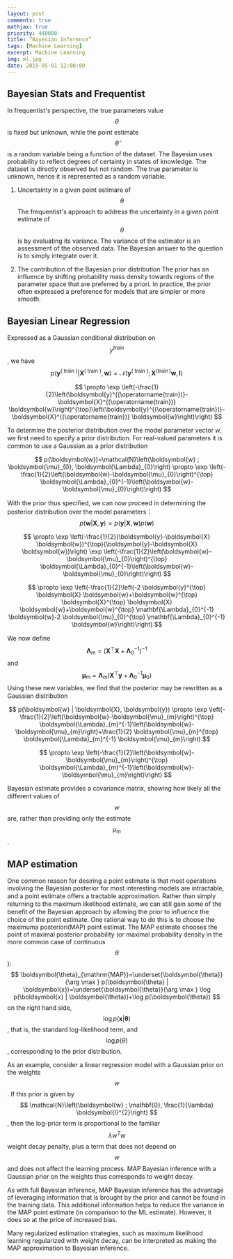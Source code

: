 ```yaml
---
layout: post
comments: true
mathjax: true
priority: 440000
title: “Bayesian Inference”
tags: [Machine Learning]
excerpt: Machine Learning
img: ml.jpg
date: 2019-05-01 12:00:00
---
```

## Bayesian Stats and Frequentist
In frequentist's perspective, the true parameters value $$\theta$$ is fixed but unknown, while the point estimate $$\hat{\theta}$$ is a random variable being a function of the dataset. The Bayesian uses probability to reflect degrees of certainty in states of knowledge. The dataset is directly observed but not random. The true parameter is unknown, hence it is represented as a random variable.

1. Uncertainty in a given point estimare of $$\theta$$
The frequentist's approach to address the uncertainty in a given point estimate of $$\theta$$ is by evaluating its variance. The variance of the estimator is an assessment of the observed data. The Bayesian answer to the question is to simply integrate over it.

2. The contribution of the Bayesian prior distribution
The prior has an influence by shifting probability mass density towards regions of the parameter space that are preferred by a priori. In practice, the prior often expressed a preference for models that are simpler or more smooth.

## Bayesian Linear Regression
Expressed as a Gaussian conditional distribution on $$y^{train}$$, we have
$$
p\left(\boldsymbol{y}^{(\text { train })} | \boldsymbol{X}^{(\text { train })}, \boldsymbol{w}\right)=\mathcal{N}\left(\boldsymbol{y}^{(\text { train })} ; \boldsymbol{X}^{(\operatorname{train})} \boldsymbol{w}, \boldsymbol{I}\right)
$$

$$
\propto \exp \left(-\frac{1}{2}\left(\boldsymbol{y}^{(\operatorname{train})}-\boldsymbol{X}^{(\operatorname{train})} \boldsymbol{w}\right)^{\top}\left(\boldsymbol{y}^{(\operatorname{train})}-\boldsymbol{X}^{(\operatorname{train})} \boldsymbol{w}\right)\right)
$$

To determine the posterior distribution over the model parameter vector $w$, we ﬁrst need to specify a prior distribution. For real-valued parameters it is common to use a Gaussian as a prior distribution

$$
p(\boldsymbol{w})=\mathcal{N}\left(\boldsymbol{w} ; \boldsymbol{\mu}_{0}, \boldsymbol{\Lambda}_{0}\right) \propto \exp \left(-\frac{1}{2}\left(\boldsymbol{w}-\boldsymbol{\mu}_{0}\right)^{\top} \boldsymbol{\Lambda}_{0}^{-1}\left(\boldsymbol{w}-\boldsymbol{\mu}_{0}\right)\right)
$$


With the prior thus speciﬁed, we can now proceed in determining the posterior distribution over the model parameters：
$$p(\boldsymbol{w} | \boldsymbol{X}, \boldsymbol{y}) \propto p(\boldsymbol{y} | \boldsymbol{X}, \boldsymbol{w}) p(\boldsymbol{w})$$

$$
\propto \exp \left(-\frac{1}{2}(\boldsymbol{y}-\boldsymbol{X} \boldsymbol{w})^{\top}(\boldsymbol{y}-\boldsymbol{X} \boldsymbol{w})\right) \exp \left(-\frac{1}{2}\left(\boldsymbol{w}-\boldsymbol{\mu}_{0}\right)^{\top} \boldsymbol{\Lambda}_{0}^{-1}\left(\boldsymbol{w}-\boldsymbol{\mu}_{0}\right)\right)
$$

$$
\propto \exp \left(-\frac{1}{2}\left(-2 \boldsymbol{y}^{\top} \boldsymbol{X} \boldsymbol{w}+\boldsymbol{w}^{\top} \boldsymbol{X}^{\top} \boldsymbol{X} \boldsymbol{w}+\boldsymbol{w}^{\top} \mathbf{\Lambda}_{0}^{-1} \boldsymbol{w}-2 \boldsymbol{\mu}_{0}^{\top} \mathbf{\Lambda}_{0}^{-1} \boldsymbol{w}\right)\right)
$$

We now deﬁne $$
\boldsymbol{\Lambda}_{m}=\left(\boldsymbol{X}^{\top} \boldsymbol{X}+\mathbf{\Lambda}_{0}^{-1}\right)^{-1}
$$ and $$
\boldsymbol{\mu}_{m}=\boldsymbol{\Lambda}_{m}\left(\boldsymbol{X}^{\top} \boldsymbol{y}+\mathbf{\Lambda}_{0}^{-1} \boldsymbol{\mu}_{0}\right)
$$
Using these new variables, we ﬁnd that the posterior may be rewritten as a Gaussian distribution

$$
p(\boldsymbol{w} | \boldsymbol{X}, \boldsymbol{y}) \propto \exp \left(-\frac{1}{2}\left(\boldsymbol{w}-\boldsymbol{\mu}_{m}\right)^{\top} \boldsymbol{\Lambda}_{m}^{-1}\left(\boldsymbol{w}-\boldsymbol{\mu}_{m}\right)+\frac{1}{2} \boldsymbol{\mu}_{m}^{\top} \boldsymbol{\Lambda}_{m}^{-1} \boldsymbol{\mu}_{m}\right)
$$

$$
\propto \exp \left(-\frac{1}{2}\left(\boldsymbol{w}-\boldsymbol{\mu}_{m}\right)^{\top} \boldsymbol{\Lambda}_{m}^{-1}\left(\boldsymbol{w}-\boldsymbol{\mu}_{m}\right)\right)
$$

Bayesian estimate provides a covariance matrix, showing how likely all the diﬀerent values of $$w$$ are, rather than providing only the estimate $$\mu_{m}$$.

## MAP estimation
One common reason for desiring a point estimate is that most operations involving the Bayesian posterior for most interesting models are intractable, and a point estimate oﬀers a tractable approximation. Rather than simply returning to the maximum likelihood estimate, we can still gain some of the beneﬁt of the Bayesian approach by allowing the prior to inﬂuence the choice of the point estimate.
One rational way to do this is to choose the maximuma posteriori(MAP) point estimat. The MAP estimate chooses the point of maximal posterior probability (or maximal probability density in the more common case of continuous $$θ$$):
$$
\boldsymbol{\theta}_{\mathrm{MAP}}=\underset{\boldsymbol{\theta}}{\arg \max } p(\boldsymbol{\theta} | \boldsymbol{x})=\underset{\boldsymbol{\theta}}{\arg \max } \log p(\boldsymbol{x} | \boldsymbol{\theta})+\log p(\boldsymbol{\theta})
$$
on the right hand side,$$
\log p(\boldsymbol{x} | \boldsymbol{\theta})$$, that is, the standard log-likelihood term, and $$\log p(\theta)$$, corresponding to the prior distribution.

As an example, consider a linear regression model with a Gaussian prior on the weights $$w$$. If this prior is given by $$
\mathcal{N}\left(\boldsymbol{w} ; \mathbf{0}, \frac{1}{\lambda} \boldsymbol{I}^{2}\right)
$$, then the log-prior term is proportional to the familiar $$
\lambda w^{T} w
$$ weight decay penalty, plus a term that does not depend on $$w$$ and does not aﬀect the learning process. MAP Bayesian inference with a Gaussian prior on the weights thus corresponds to weight decay.

As with full Bayesian inference, MAP Bayesian inference has the advantage of leveraging information that is brought by the prior and cannot be found in the training data. This additional information helps to reduce the variance in the MAP point estimate (in comparison to the ML estimate). However, it does so at the price of increased bias. 

Many regularized estimation strategies, such as maximum likelihood learning regularized with weight decay, can be interpreted as making the MAP approximation to Bayesian inference.
